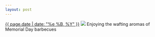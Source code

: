 ```yaml
---
layout: post
---
```


<p>
  <time><a href="/500">{{ page.date | date: "%e %B, %Y" }}</a></time>
  <a href="/500"><img src="{{ site.assets_url }}/500.jpg"/></a>
  <span>Enjoying the wafting aromas of Memorial Day barbecues</span>
</p>
